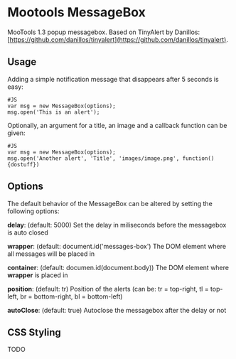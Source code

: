 Mootools MessageBox
===================

MooTools 1.3 popup messagebox. Based on TinyAlert by Danillos: [https://github.com/danillos/tinyalert](https://github.com/danillos/tinyalert).

Usage
-----

Adding a simple notification message that disappears after 5 seconds is easy:

    #JS
    var msg = new MessageBox(options);
    msg.open('This is an alert');

Optionally, an argument for a title, an image and a callback function can be given:

    #JS
    var msg = new MessageBox(options);
    msg.open('Another alert', 'Title', 'images/image.png', function(){dostuff})

Options
-------

The default behavior of the MessageBox can be altered by setting the following options:

**delay**: (default: 5000) Set the delay in miliseconds before the messagebox is auto closed 

**wrapper**: (default: document.id('messages-box') The DOM element where all messages will be placed in

**container**: (default: documen.id(document.body)) The DOM element where **wrapper** is placed in 

**position**: (default: tr) Position of the alerts (can be: tr = top-right, tl = top-left, br = bottom-right, bl = bottom-left)

**autoClose**: (default: true) Autoclose the messagebox after the delay or not

CSS Styling
-----------

TODO
